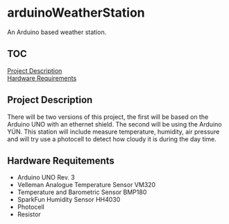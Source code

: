 # arduinoWeatherStation

An Arduino based weather station.

## TOC

[Project Description](#project-description)  
[Hardware Requirements](#hardware-requirements)

## Project Description

There will be two versions of this project, the first will be based on the Arduino UNO with an ethernet shield. The second will be using the Arduino YÚN. This station will include measure temperature, humidity, air pressure and will try use a photocell to detect how cloudy it is during the day time.

## Hardware Requitements

* Arduino UNO Rev. 3
* Velleman Analogue Temperature Sensor VM320
* Temperature and Barometric Sensor BMP180
* SparkFun Humidity Sensor HH4030
* Photocell
* Resistor